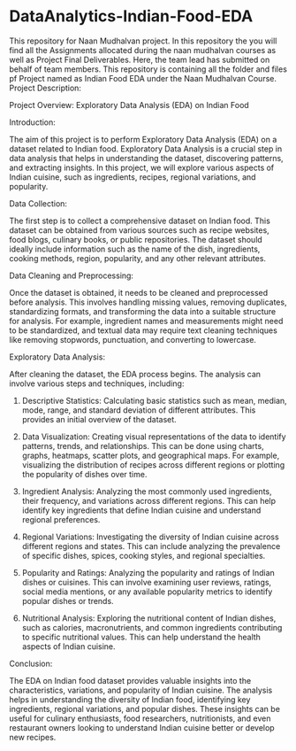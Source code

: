 # DataAnalytics-Indian-Food-EDA
This repository for Naan Mudhalvan project.
In this repository the you will find all the Assignments allocated during the naan mudhalvan courses as well as Project Final Deliverables.
Here, the team lead has submitted on behalf of team members.
This repository is containing all the folder and files pf Project named as Indian Food EDA under the Naan Mudhalvan Course.
Project Description:

Project Overview: Exploratory Data Analysis (EDA) on Indian Food


Introduction:

The aim of this project is to perform Exploratory Data Analysis (EDA) on a dataset related to Indian food. Exploratory Data Analysis is a crucial step in data analysis that helps in understanding the dataset, discovering patterns, and extracting insights. In this project, we will explore various aspects of Indian cuisine, such as ingredients, recipes, regional variations, and popularity.


Data Collection:

The first step is to collect a comprehensive dataset on Indian food. This dataset can be obtained from various sources such as recipe websites, food blogs, culinary books, or public repositories. The dataset should ideally include information such as the name of the dish, ingredients, cooking methods, region, popularity, and any other relevant attributes.


Data Cleaning and Preprocessing:

Once the dataset is obtained, it needs to be cleaned and preprocessed before analysis. This involves handling missing values, removing duplicates, standardizing formats, and transforming the data into a suitable structure for analysis. For example, ingredient names and measurements might need to be standardized, and textual data may require text cleaning techniques like removing stopwords, punctuation, and converting to lowercase.


Exploratory Data Analysis:

After cleaning the dataset, the EDA process begins. The analysis can involve various steps and techniques, including:


1. Descriptive Statistics: Calculating basic statistics such as mean, median, mode, range, and standard deviation of different attributes. This provides an initial overview of the dataset.


2. Data Visualization: Creating visual representations of the data to identify patterns, trends, and relationships. This can be done using charts, graphs, heatmaps, scatter plots, and geographical maps. For example, visualizing the distribution of recipes across different regions or plotting the popularity of dishes over time.


3. Ingredient Analysis: Analyzing the most commonly used ingredients, their frequency, and variations across different regions. This can help identify key ingredients that define Indian cuisine and understand regional preferences.


4. Regional Variations: Investigating the diversity of Indian cuisine across different regions and states. This can include analyzing the prevalence of specific dishes, spices, cooking styles, and regional specialties.


5. Popularity and Ratings: Analyzing the popularity and ratings of Indian dishes or cuisines. This can involve examining user reviews, ratings, social media mentions, or any available popularity metrics to identify popular dishes or trends.


6. Nutritional Analysis: Exploring the nutritional content of Indian dishes, such as calories, macronutrients, and common ingredients contributing to specific nutritional values. This can help understand the health aspects of Indian cuisine.


Conclusion:

The EDA on Indian food dataset provides valuable insights into the characteristics, variations, and popularity of Indian cuisine. The analysis helps in understanding the diversity of Indian food, identifying key ingredients, regional variations, and popular dishes. These insights can be useful for culinary enthusiasts, food researchers, nutritionists, and even restaurant owners looking to understand Indian cuisine better or develop new recipes.
